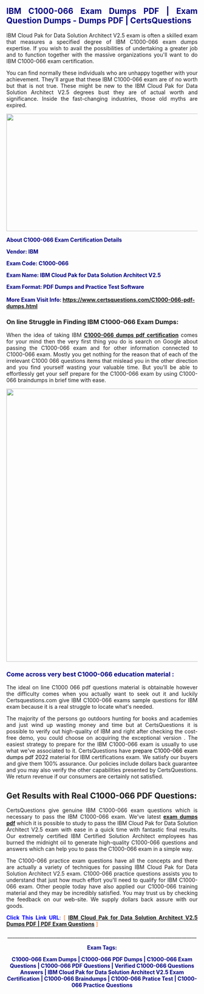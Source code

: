 <h2 style="text-align: justify;"><span style="color: #000080;">IBM C1000-066 Exam Dumps PDF | Exam Question Dumps - Dumps PDF | CertsQuestions</span></h2>
<p style="text-align: justify;">IBM Cloud Pak for Data Solution Architect V2.5 exam is often a skilled exam that measures a specified degree of IBM  C1000-066 exam dumps expertise. If you wish to avail the possibilities of undertaking a greater job and to function together with the massive organizations you'll want to do IBM C1000-066 exam certification.</p>
<p style="text-align: justify;">You can find normally these individuals who are unhappy together with your achievement. They'll argue that these IBM  C1000-066 exam are of no worth but that is not true. These might be new to the IBM Cloud Pak for Data Solution Architect V2.5 degrees bust they are of actual worth and significance. Inside the fast-changing industries, those old myths are expired.</p>
<p><img style="display: block; margin-left: auto; margin-right: auto;" src="https://i.imgur.com/eaP4ae9.png" width="840" height="310" /></p>
<p><span style="color: #000080;"><strong>About C1000-066 Exam Certification Details</strong></span></p>
<p><span style="color: #000080;"><strong>Vendor: IBM<br /></strong></span></p>
<p><span style="color: #000080;"><strong>Exam Code: C1000-066</strong></span></p>
<p><span style="color: #000080;"><strong>Exam Name: IBM Cloud Pak for Data Solution Architect V2.5</strong></span></p>
<p><span style="color: #000080;"><strong>Exam Format: PDF Dumps and Practice Test Software<br /><br />More Exam Visit Info: <span style="color: #ff6600;"><a href="https://www.certsquestions.com/C1000-066-pdf-dumps.html">https://www.certsquestions.com/C1000-066-pdf-dumps.html</a></span></strong></span></p>
<h3>On line Struggle in Finding IBM C1000-066 Exam Dumps:</h3>
<p style="text-align: justify;">When the idea of taking IBM <a href="https://www.certsquestions.com/C1000-066-pdf-dumps.html"><strong> C1000-066 dumps pdf certification</strong></a> comes for your mind then the very first thing you do is search on Google about passing the C1000-066 exam and for other information connected to C1000-066 exam. Mostly you get nothing for the reason that of each of the irrelevant C1000 066 questions items that mislead you in the other direction and you find yourself wasting your valuable time. But you'll be able to effortlessly get your self prepare for the C1000-066 exam by using C1000-066 braindumps in brief time with ease.</p>
<p><a href="https://www.certsquestions.com/C1000-066-pdf-dumps.html"><img style="display: block; margin-left: auto; margin-right: auto;" src="https://i.imgur.com/pxhoKQ2.png" width="720" /></a></p>
<h3><span style="color: #000080;">Come across very best  C1000-066 education material :</span></h3>
<p style="text-align: justify;">The ideal on line C1000 066 pdf questions material is obtainable however the difficulty comes when you actually want to seek out it and luckily Certsquestions.com give IBM C1000-066 exams sample questions for IBM  exam because it is a real struggle to locate what's needed.</p>
<p style="text-align: justify;">The majority of the persons go outdoors hunting for books and academies and just wind up wasting money and time but at CertsQuestions it is possible to verify out high-quality of IBM  and right after checking the cost-free demo, you could choose on acquiring the exceptional version . The easiest strategy to prepare for the IBM C1000-066 exam is usually to use what we've associated to it. CertsQuestions have <span style="color: #000000;">prepare C1000-066 exam dumps pdf 2022</span> material for IBM certifications exam. We satisfy our buyers and give them 100% assurance. Our policies include dollars back guarantee and you may also verify the other capabilities presented by CertsQuestions. We return revenue if our consumers are certainly not satisfied.</p>
<h2>Get Results with Real C1000-066 PDF Questions:</h2>
<p style="text-align: justify;">CertsQuestions give genuine IBM C1000-066 exam questions which is necessary to pass the IBM  C1000-066 exam. We've latest<strong>&nbsp;<a href="https://www.certsquestions.com/">exam dumps pdf</a></strong>&nbsp;which it is possible to study to pass the IBM Cloud Pak for Data Solution Architect V2.5 exam with ease in a quick time with fantastic final results. Our extremely certified IBM Certified Solution Architect employees has burned the midnight oil to generate high-quality C1000-066 questions and answers which can help you to pass the C1000-066 exam in a simple way.</p>
<p style="text-align: justify;">The C1000-066 practice exam questions have all the concepts and there are actually a variety of techniques for passing IBM Cloud Pak for Data Solution Architect V2.5 exam. C1000-066 practice questions assists you to understand that just how much effort you'll need to qualify for IBM  C1000-066 exam. Other people today have also applied our C1000-066 training material and they may be incredibly satisfied. You may trust us by checking the feedback on our web-site. We supply dollars back assure with our goods.</p>
<p style="text-align: justify;"><span style="color: #0000ff;"><strong>Click This Link URL</strong>:</span> <span style="color: #ff6600;">[ <strong><a href="https://www.certsquestions.com/ibm-certified-solution-architect-certification.html">IBM Cloud Pak for Data Solution Architect V2.5 Dumps PDF | PDF Exam Questions</a></strong> ]</span></p>
<p style="text-align: center;">______________________________________________________________________________</p>
<p style="text-align: center;"><span style="color: #000080;"><strong>Exam Tags:</strong></span></p>
<p style="text-align: center;"><span style="color: #000080;"><strong>C1000-066 Exam Dumps | C1000-066 PDF Dumps | C1000-066 Exam Questions | C1000-066 PDF Questions | Verified C1000-066 Questions Answers | IBM Cloud Pak for Data Solution Architect V2.5 Exam Certification | C1000-066 Braindumps | C1000-066 Pratice Test | C1000-066 Practice Questions</strong></span></p>

